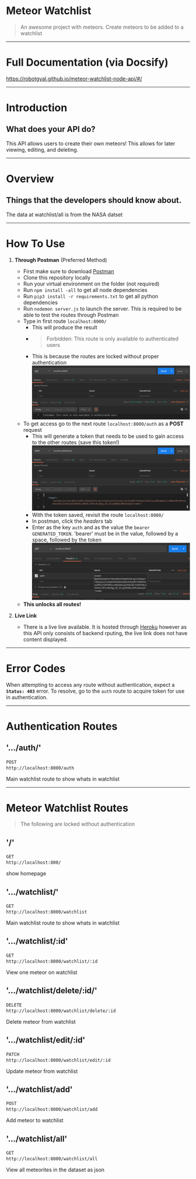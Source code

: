 # Meteor Watchlist

> An awesome project with meteors.
> Create meteors to be added to a watchlist

---

# Full Documentation (via Docsify)
https://robotgyal.github.io/meteor-watchlist-node-api/#/

----

# Introduction
## What does your API do?
This API allows users to create their own meteors! This allows for later viewing, editing, and deleting.

---

# Overview
## Things that the developers should know about.
The data at watchlist/all is from the NASA datset

---


# How To Use

1. __Through Postman__ (Preferred Method)
    + First make sure to download [Postman](www.postman.com)
    + Clone this repository locally
    + Run your virtual environment on the folder (not required)
    + Run  `npm install -all` to get all node dependencies
    + Run  `pip3 install -r requirements.txt` to get all python dependencies
    + Run `nodemon server.js` to launch the server. This is required to be able to test the routes through Postman
    + Type in first route `localhost:8000/`
        - This will produce the result 
        - > Forbidden: This route is only available to authenticated users 
        - This is because the routes are locked without proper authentication
        ![Image](../forbidden.png)
    + To get access go to the next route `localhost:8000/auth` as a **POST** request
        - This will generate a token that needs to be used to gain access to the other routes (save this token!)
        ![Image](../token.png)
        - With the token saved, revisit the route `localhost:8000/`
        - In postman, click the _headers_ tab
        - Enter as the key `auth` and as the value the `bearer GENERATED_TOKEN`. 'bearer' must be in the value, followed by a space, followed by the token
        ![Image](../auth.png)
    + **This unlocks all routes!** 

2. __Live Link__
    * There is a live live available. It is hosted through [Heroku](www.heroku.com) however as this API only consists of backend rputing, the live link does not have content displayed. 

---

# Error Codes


When attempting to access any route without authentication, expect a **`Status: 403`** error. To resolve, go to the `auth` route to acquire token for use in authentication.

---

# Authentication Routes

## '.../auth/'
```
POST
http://localhost:8000/auth

```

Main watchlist route to show whats in watchlist


---

# Meteor Watchlist Routes
> The following are locked without authentication


## '/'
```
GET
http://localhost:800/

```
show homepage

## '.../watchlist/'
```
GET
http://localhost:8000/watchlist

```

Main watchlist route to show whats in watchlist

## '.../watchlist/:id'
```
GET
http://localhost:8000/watchlist/:id
```

View one meteor on watchlist

## '.../watchlist/delete/:id/'
```
DELETE
http://localhost:8000/watchlist/delete/:id
```

Delete meteor from watchlist

## '.../watchlist/edit/:id'
```
PATCH
http://localhost:8000/watchlist/edit/:id
```

Update meteor from watchlist

## '.../watchlist/add'
```
POST
http://localhost:8000/watchlist/add
```

Add meteor to watchlist

## '.../watchlist/all'
```
GET
http://localhost:8000/watchlist/all
```

View all meteorites in the dataset as json

